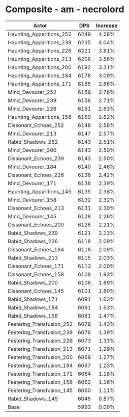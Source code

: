 # Composite - am - necrolord
| Actor | DPS | Increase |
|---|:---:|:---:|
|Haunting_Apparitions_252|6249|4.28%|
|Haunting_Apparitions_239|6235|4.04%|
|Haunting_Apparitions_226|6221|3.81%|
|Haunting_Apparitions_213|6206|3.56%|
|Haunting_Apparitions_200|6192|3.31%|
|Haunting_Apparitions_184|6178|3.09%|
|Haunting_Apparitions_171|6165|2.86%|
|Mind_Devourer_252|6159|2.76%|
|Mind_Devourer_239|6156|2.71%|
|Mind_Devourer_226|6151|2.63%|
|Haunting_Apparitions_158|6150|2.62%|
|Dissonant_Echoes_252|6148|2.58%|
|Mind_Devourer_213|6147|2.57%|
|Rabid_Shadows_252|6143|2.51%|
|Mind_Devourer_200|6143|2.50%|
|Dissonant_Echoes_239|6143|2.50%|
|Mind_Devourer_184|6140|2.46%|
|Dissonant_Echoes_226|6138|2.42%|
|Mind_Devourer_171|6136|2.39%|
|Haunting_Apparitions_145|6135|2.38%|
|Mind_Devourer_158|6132|2.32%|
|Dissonant_Echoes_213|6131|2.30%|
|Mind_Devourer_145|6128|2.26%|
|Dissonant_Echoes_200|6126|2.21%|
|Rabid_Shadows_239|6121|2.13%|
|Rabid_Shadows_226|6118|2.09%|
|Dissonant_Echoes_184|6118|2.09%|
|Rabid_Shadows_213|6115|2.03%|
|Dissonant_Echoes_171|6113|2.00%|
|Dissonant_Echoes_158|6108|1.93%|
|Rabid_Shadows_200|6106|1.89%|
|Dissonant_Echoes_145|6101|1.80%|
|Rabid_Shadows_171|6091|1.63%|
|Rabid_Shadows_184|6091|1.63%|
|Rabid_Shadows_158|6081|1.47%|
|Festering_Transfusion_252|6079|1.43%|
|Festering_Transfusion_239|6076|1.39%|
|Festering_Transfusion_226|6073|1.33%|
|Festering_Transfusion_213|6071|1.29%|
|Festering_Transfusion_200|6069|1.27%|
|Festering_Transfusion_184|6067|1.23%|
|Festering_Transfusion_171|6064|1.18%|
|Festering_Transfusion_158|6062|1.16%|
|Festering_Transfusion_145|6060|1.11%|
|Rabid_Shadows_145|6045|0.87%|
|Base|5993|0.00%|
